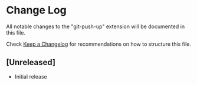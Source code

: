# Change Log

All notable changes to the "git-push-up" extension will be documented in this file.

Check [Keep a Changelog](http://keepachangelog.com/) for recommendations on how to structure this file.

## [Unreleased]

- Initial release